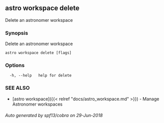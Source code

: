## astro workspace delete

Delete an astronomer workspace

### Synopsis

Delete an astronomer workspace

```
astro workspace delete [flags]
```

### Options

```
  -h, --help   help for delete
```

### SEE ALSO

* [astro workspace]({{< relref "docs/astro_workspace.md" >}})	 - Manage Astronomer workspaces

###### Auto generated by spf13/cobra on 29-Jun-2018
